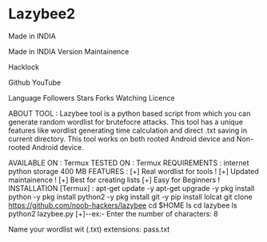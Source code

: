 # Lazybee2
  
Made in INDIA

Made in INDIA Version Maintainence

Hacklock

Github YouTube

Language Followers Stars Forks Watching Licence

ABOUT TOOL :
Lazybee tool is a python based script from which you can generate random wordlist for brutefocre attacks. This tool has a unique features like wordlist generating time calculation and direct .txt saving in current directory. This tool works on both rooted Android device and Non-rooted Android device.

AVAILABLE ON :
Termux
TESTED ON :
Termux
REQUIREMENTS :
internet
python
storage 400 MB
FEATURES :
[+] Real wordlist for tools !
[+] Updated maintainence !
[+] Best for creating lists
[+] Easy for Beginners !
INSTALLATION [Termux] :
apt-get update -y
apt-get upgrade -y
pkg install python -y
pkg install python2 -y
pkg install git -y
pip install lolcat
git clone https://github.com/noob-hackers/lazybee
cd $HOME
ls
cd lazybee
ls
python2 lazybee.py
[+]--ex:- Enter the number of characters: 8

Name your wordlist wit (.txt) extensions: pass.txt
